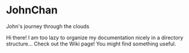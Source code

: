 # JohnChan
John's journey through the clouds

Hi there! I am too lazy to organize my documentation nicely in a directory structure...
Check out the Wiki page! You might find something useful.
